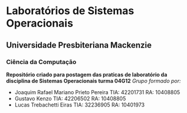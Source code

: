# Laboratórios de Sistemas Operacionais 
## Universidade Presbiteriana Mackenzie
### Ciência da Computação
**Repositório criado para postagem das praticas de laboratório da disciplina de Sistemas Operacionais turma 04G12**
*Grupo formado por:*
- Joaquim Rafael Mariano Prieto Pereira TIA: 42201731 RA: 10408805
- Gustavo Kenzo TIA: 42206502 RA: 10408805
- Lucas Trebachetti Eiras TIA: 32236905 RA: 10401973
